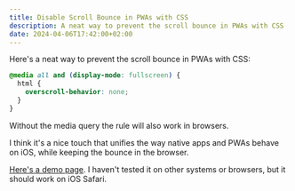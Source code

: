 ```yaml
---
title: Disable Scroll Bounce in PWAs with CSS
description: A neat way to prevent the scroll bounce in PWAs with CSS
date: 2024-04-06T17:42:00+02:00
---
```


Here's a neat way to prevent the scroll bounce in PWAs with CSS:

```css
@media all and (display-mode: fullscreen) {
  html {
    overscroll-behavior: none;
  }
}
```

Without the media query the rule will also work in browsers.

I think it's a nice touch that unifies the way native apps and PWAs behave on iOS, while keeping the bounce in the browser.

[Here's a demo page](demo). I haven't tested it on other systems or browsers, but it should work on iOS Safari.